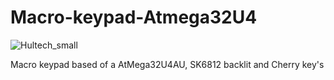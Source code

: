 # Macro-keypad-Atmega32U4

![Hultech_small](https://github.com/Melkutt/Macro-keypad-Atmega32U4/assets/50807637/a2c507f7-c4c7-4bfe-9162-9db6b8fe1473)

Macro keypad based of a AtMega32U4AU, SK6812 backlit and Cherry key's
